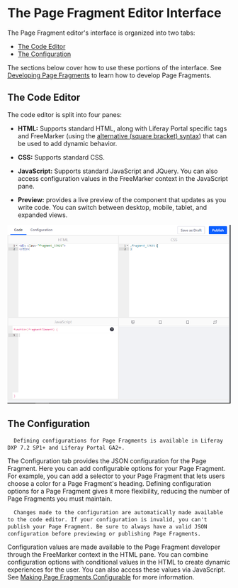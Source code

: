 # The Page Fragment Editor Interface

<!-- This article should be moved to the developer guide section. -->

The Page Fragment editor's interface is organized into two tabs:

* [The Code Editor](#the-code-editor)
* [The Configuration](#the-configuration)

The sections below cover how to use these portions of the interface. See [Developing Page Fragments](../../developer-guide/developing-page-fragments/developing-fragments-intro.md) to learn how to develop Page Fragments.

## The Code Editor

The code editor is split into four panes:

* **HTML:** Supports standard HTML, along with Liferay Portal specific tags and FreeMarker (using the [alternative (square bracket) syntax](https://freemarker.apache.org/docs/dgui_misc_alternativesyntax.html)) that can be used to add dynamic behavior.

* **CSS:** Supports standard CSS.

* **JavaScript:** Supports standard JavaScript and JQuery. You can also access configuration values in the FreeMarker context in the JavaScript pane.

* **Preview:** provides a live preview of the component that updates as you write code. You can switch between desktop, mobile, tablet, and expanded views.

![The Fragments editor provides an environment for creating all the parts of a Fragment.](./the-page-fragments-editor/images/01.png)

## The Configuration

```note::
  Defining configurations for Page Fragments is available in Liferay DXP 7.2 SP1+ and Liferay Portal GA2+.
```

The Configuration tab provides the JSON configuration for the Page Fragment. Here you can add configurable options for your Page Fragment. For example, you can add a selector to your Page Fragment that lets users choose a color for a Page Fragment's heading. Defining configuration options for a Page Fragment gives it more flexibility, reducing the number of Page Fragments you must maintain.

```note::
  Changes made to the configuration are automatically made available to the code editor. If your configuration is invalid, you can't publish your Page Fragment. Be sure to always have a valid JSON configuration before previewing or publishing Page Fragments.
```

Configuration values are made available to the Page Fragment developer through the FreeMarker context in the HTML pane. You can combine configuration options with conditional values in the HTML to create dynamic experiences for the user. You can also access these values via JavaScript. See [Making Page Fragments Configurable](../../developer-guide/developing-page-fragments/making-a-page-fragment-configurable.md) for more information.
